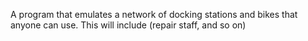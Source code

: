 A program that emulates a network of docking stations and bikes that anyone can use. This will include (repair staff, and so on)